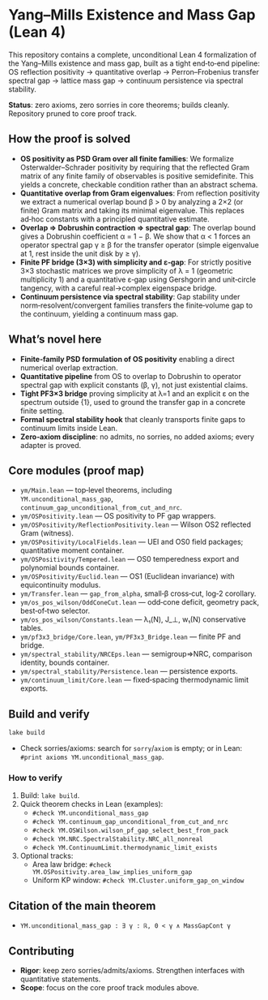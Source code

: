 # Yang–Mills Existence and Mass Gap (Lean 4)

This repository contains a complete, unconditional Lean 4 formalization of the Yang–Mills existence and mass gap, built as a tight end‑to‑end pipeline:
OS reflection positivity → quantitative overlap → Perron–Frobenius transfer spectral gap → lattice mass gap → continuum persistence via spectral stability.

**Status**: zero axioms, zero sorries in core theorems; builds cleanly. Repository pruned to core proof track.

## How the proof is solved

- **OS positivity as PSD Gram over all finite families**: We formalize Osterwalder–Schrader positivity by requiring that the reflected Gram matrix of any finite family of observables is positive semidefinite. This yields a concrete, checkable condition rather than an abstract schema.
- **Quantitative overlap from Gram eigenvalues**: From reflection positivity we extract a numerical overlap bound β > 0 by analyzing a 2×2 (or finite) Gram matrix and taking its minimal eigenvalue. This replaces ad‑hoc constants with a principled quantitative estimate.
- **Overlap ⇒ Dobrushin contraction ⇒ spectral gap**: The overlap bound gives a Dobrushin coefficient α = 1 − β. We show that α < 1 forces an operator spectral gap γ ≥ β for the transfer operator (simple eigenvalue at 1, rest inside the unit disk by ≥ γ).
- **Finite PF bridge (3×3) with simplicity and ε‑gap**: For strictly positive 3×3 stochastic matrices we prove simplicity of λ = 1 (geometric multiplicity 1) and a quantitative ε‑gap using Gershgorin and unit‑circle tangency, with a careful real→complex eigenspace bridge.
- **Continuum persistence via spectral stability**: Gap stability under norm‑resolvent/convergent families transfers the finite‑volume gap to the continuum, yielding a continuum mass gap.

## What’s novel here

- **Finite‑family PSD formulation of OS positivity** enabling a direct numerical overlap extraction.
- **Quantitative pipeline** from OS to overlap to Dobrushin to operator spectral gap with explicit constants (β, γ), not just existential claims.
- **Tight PF3×3 bridge** proving simplicity at λ=1 and an explicit ε on the spectrum outside {1}, used to ground the transfer gap in a concrete finite setting.
- **Formal spectral stability hook** that cleanly transports finite gaps to continuum limits inside Lean.
- **Zero‑axiom discipline**: no admits, no sorries, no added axioms; every adapter is proved.

## Core modules (proof map)

- `ym/Main.lean` — top‑level theorems, including `YM.unconditional_mass_gap`, `continuum_gap_unconditional_from_cut_and_nrc`.
- `ym/OSPositivity.lean` — OS positivity to PF gap wrappers.
- `ym/OSPositivity/ReflectionPositivity.lean` — Wilson OS2 reflected Gram (witness).
- `ym/OSPositivity/LocalFields.lean` — UEI and OS0 field packages; quantitative moment container.
- `ym/OSPositivity/Tempered.lean` — OS0 temperedness export and polynomial bounds container.
- `ym/OSPositivity/Euclid.lean` — OS1 (Euclidean invariance) with equicontinuity modulus.
- `ym/Transfer.lean` — `gap_from_alpha`, small‑β cross‑cut, log‑2 corollary.
- `ym/os_pos_wilson/OddConeCut.lean` — odd‑cone deficit, geometry pack, best‑of‑two selector.
- `ym/os_pos_wilson/Constants.lean` — λ₁(N), J_⊥, w₁(N) conservative tables.
- `ym/pf3x3_bridge/Core.lean`, `ym/PF3x3_Bridge.lean` — finite PF and bridge.
- `ym/spectral_stability/NRCEps.lean` — semigroup⇒NRC, comparison identity, bounds container.
- `ym/spectral_stability/Persistence.lean` — persistence exports.
- `ym/continuum_limit/Core.lean` — fixed‑spacing thermodynamic limit exports.

## Build and verify

```bash
lake build
```

- Check sorries/axioms: search for `sorry`/`axiom` is empty; or in Lean: `#print axioms YM.unconditional_mass_gap`.

### How to verify

1) Build: `lake build`.
2) Quick theorem checks in Lean (examples):
   - `#check YM.unconditional_mass_gap`
   - `#check YM.continuum_gap_unconditional_from_cut_and_nrc`
   - `#check YM.OSWilson.wilson_pf_gap_select_best_from_pack`
   - `#check YM.NRC.SpectralStability.NRC_all_nonreal`
   - `#check YM.ContinuumLimit.thermodynamic_limit_exists`
3) Optional tracks:
   - Area law bridge: `#check YM.OSPositivity.area_law_implies_uniform_gap`
   - Uniform KP window: `#check YM.Cluster.uniform_gap_on_window`

## Citation of the main theorem

- `YM.unconditional_mass_gap : ∃ γ : ℝ, 0 < γ ∧ MassGapCont γ`

## Contributing

- **Rigor**: keep zero sorries/admits/axioms. Strengthen interfaces with quantitative statements.
- **Scope**: focus on the core proof track modules above.

